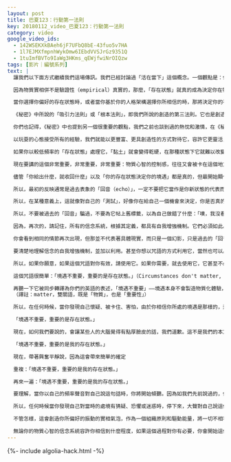 ```yaml
---
layout: post
title: 巴夏123：行動第一法則
key: 20180112_video_巴夏123：行動第一法則
category: video
google_video_ids:
  - 142WSEKXkBAeh6jF7UFbQ8bE-43fuo5v7HA
  - 1l7EJMXfmpnhWykOmw6IEbdVVSJrGz9351Q
  - 1tuImfBVTo9IaWg3HKms_qEWjfwiNrOIQzw
tags: [影片｜編號系列]
text: |
  讓我們以下面方式繼續我們這場傳訊。我們已經討論過「活在當下」這個概念。一個觀點是：你選擇什麼樣的存在狀態（state of being），是至關重要的。「存在狀態」是最具決定性的。這就是為什麼在《秘密》一書中提到：「秘密中的秘密就是：選擇快樂」，沒有其它理由，只不過因為它是你偏好的存在狀態而已。

  因為物質實相併不是驗證性（empirical）真實的，那麼，「存在狀態」就真的成為決定你在物質實相中的體驗的唯一事物。因為體驗就是一切。物質實相就是一個體驗，是一個構想。真實的就只是「體驗」。但物質實相本身並不是真實的。

  當你選擇你偏好的存在狀態時，或者當你基於你的人格架構選擇你所相信的時，那將決定你的存在狀態。當然，這就決定了你如何經驗你自己，即你們稱之為的「物質實相」。這就是物質實相的全部：它是你以特定觀點、特定存在狀態來經驗你自己的意識，而使得在你之內產生那種體驗的效果，即你們稱之為客觀具體化的物質實相。因此，物質實相中的一切境遇都只是幻影。它們只是象徵，只是基於你所給出之頻率的反映。

  《秘密》中所說的「吸引力法則」或「根本法則」，即我們所說的創造的第三法則。它也是創造四項法則中的「行動第一法則」（first law of action）。因為，創造的第一法則「你存在」即是對存在狀態的描述，第二法則「一即萬有，萬有即一」，也是對存在狀態結構的本質性描述。但第三法則「你給出什麼，就收回什麼」是行動第一法則。它在《秘密》中以不同方式表述，稱之為「吸引力法則」或「宇宙根本法則」。因為它是「行動第一法則」，所以，實際上它是帶來經驗顯化的第一法則。創造第四法則「一切都在變化，除了前而三項法則」使那經驗成立並為之著色，那經驗容許你以不同的視角來經驗物質實相的創造。

  你們也記得，《秘密》中也提到另一個很重要的觀點，我們之前也談到過的熱忱和激情，在《秘密》中表達為「玩耍」（play）這個概念。對你們實相中所發生的一切，都以「玩耍」的心態對待，都要有真正的感恩之心，這樣，你就會以玩耍的方式經驗到每一樣事物。

  以玩耍的心態接受所有的經驗，我們就能以更豐富、更具創造性的方式對待它，容許它更靈活，更易變，更具延展性，更具可塑性。玩耍，玩耍吧！那種能量會使物質實相變得更像黏土。像「玩黏土」那樣「玩」物質實相吧。

  如果你以較低頻率的「存在狀態」處理它，「黏土」就會變得乾硬，在那種狀態下它就難以改變，但是一旦你開始以更多「玩耍」的心態面對生活，它就軟化了，就像黏土那樣具有可塑性，延展性，易變性。這時，就又到了創造第四法則，即「唯一不變的是變化」。所以這個意義上講，當你有更多玩耍的心態，你就變得更靈活易變，結果就是，你的物質實相會將這種易變性反映給你，它將更容易從一種反映轉化為另一種反映。

  現在要講的這個非常重要，非常重要，非常重要：物質心智的控制感，往往又會被卡在這個地方。也就是說，當我們談到「你放出什麼，就收回什麼」這個概念時，因為物質心智的觀察方式決定物質實相的樣子，它認為，當你相信你已經給出的，並沒有在境遇中看到一個好的反映回來給你時，你就會認為你失敗了。我再次提醒，在這個地方，你們會被卡在你們自己的悖論陷阱（paradoxicaltrap）裡面。

  儘管「你給出什麼，就收回什麼」以及「你的存在狀態決定你的境遇」都是真的，但最開始顯化出來的，尤其在你們的時空構架的世界裡，通常，最初的反映看上去與以往的情況是「相同的」。其實，這是給你一個機會，讓你通過以與之前不同的方式回應那個看似相同的境遇，來強化你的存在狀態。那也就是，你通過以不同的方式做出回應——即使境遇看起來與之前完全一樣——，來容許境遇把「你已經改變了」真正的反映給你，並證明「你真的已經改變了」。它就是這樣運作的。

  所以，最初的反映通常是過去表象的「回音（echo）」，一定不要把它當作是你新狀態的代表而去回應它。你一定要這樣回應：就好像你知道它只是一個「回音」，你現在正給出對舊境遇的新的回應方式，將會強化你偏好的存在狀態的振動，將真正容許境遇發生改變，從你所給出的新的振動——那即是對「你已經改變了」的絕對肯定——中取得所需信號。因為，假如你以和之前相同的方式來回應舊的「回音」，你就是沒有改變！

  所以，在某種意義上，這就像對自己的「測試」，好像你在給自己一個機會來決定，你是否真的想要境遇發生改變。（這個測試）是通過首先讓自己經常面對和以前相同的境遇，來看看你是否以不同的方式回應，明確承諾；你已經真正的、確確實實的改變了自己的存在狀態。一旦你已經做到這一點，並能對相同的境遇給出不同的回應方式，那麼你就能確定你是真的已經改變了，然後境遇就會將這種改變反映給你。

  所以，不要被過去的「回音」騙過，不要為它帖上舊標籤，以為自己做錯了什麼：「噢，我沒看到我想看到的，看起來一切照舊啊，同樣的人們還在我身邊出現，以相同的方式對待我，我一定是做錯什麼了吧，不然就是這對我不起作用。」或者，你發現你以相同的方式回應，所以如果是這樣，那麼你還沒有改變。這是自我增強機制（self-reinforcing mechanism），它來給你機會去決定，你是否真的想要改變那種境遇。

  因為，再次的，請記住，所有的信念系統，根據其定義，都具有自我增強機制。它們必須如此。假如你的信念系統不具有自我增強機制，令它們看上去是唯一可信的，那麼你就無法有一個真正獨立的信念系統經驗。如果某信念沒有自我增強機制，你就不能有一個獨立的物質經驗。由於它的自我增強機制，當你改變振動狀態時，這種自我增強機制最後才會褪去。

  你會看到相同的情節再次出現，但那並不代表著具體現實，而只是一個幻影，只是過去的「回音」，它給你一個真正做決定的機會：通過重新定義它、為它帖上新標籤，來證明你已經改變了，從而突破那種自我增強機制。這樣，容許改變真正反映到你的現實中來，這就是它運作的原理。

  要清楚地理解信念的自我增強機制，並加以利用。甚至你想以咒語的方式利用它，當然也可以。正如我們昨晚探討過的，所有這些都只是「意識許可」而已，如果你決定它們對你有效，如果你決定它們與你的頻率共振，那麼它們就能使你容許自己以那種方式為你帶來你想要的改變。咒語並沒有為你做事，它只是反映了你內在的信念系統。（那個信念系統）說：你容許這個方法為你帶來意識許可，容許你以自己想要的方式改變。

  所以，如果你願意，如果這個咒語對你有效，請使用它。如果你需要，就去使用它，它甚至不必表述為「境遇並不決定著存在狀態，存在狀態決定了境遇」，你可以使用這句話，不過，我們也建議用更簡潔有力的表述。

  這個咒語很簡單：「境遇不重要，重要的是存在狀態。」（Circumstances don't matter, only state of being matters.）

  再聽一下它被同步轉譯為你們的英語的表述，「境遇不重要」——境遇本身不會製造物質化體驗，「存在狀態才重要」——只有存在狀態使體驗物質化，使體驗成真。
  （譯註：matter，雙關語，既是「物質」，也是「重要性」）

  所以，在任何時候，當你發現自己懷疑、被卡住、害怕，由於你相信你所處的境遇是那樣的，這時，如果願意，使用這句咒語來提醒一下自己：「境遇不重要，重要的是存在狀態」。然後，選擇你偏好的存在狀態。然後，以那種存在狀態重新定義你的境遇，這樣就能消除過去的「回音」，容許代表了你新的存在狀態的反映顯化在境遇中。

  「境遇不重要，重要的是存在狀態。」

  現在，如何我們要說的，會讓某些人的大腦覺得有點厚臉皮的話，我們道歉。這不是我們的本意，我們的本意是要告訴你們一件很重要的事。通常，對於你們的物質心智來說，聽別人說是一回事，自己的聲音說出來又是另一回事，所以，跟我大聲重複這話說：

  「境遇不重要，重要的是我的存在狀態。」

  現在，帶著興奮平靜說，因為這會帶來簡單的確定

  重複：「境遇不重要，重要的是我的存在狀態。」

  再來一遍：「境遇不重要，重要的是我的存在狀態。」

  要理解，當你以自己的頻率聲音對自己說這句話時，你將開始傾聽。因為如我們先前說過的，你做出的這個聲明，實際上是你用自己的聲音，以你的物質心智能夠理解的語言，說出來自你的高我的訊息。這個咒語，如所有的咒語一樣，本質上完全是這類型工具，是以物質心智能夠理解的方式，為它翻譯來自高我的訊息。這就是為什麼如果你同意它們是對你有用的意識許可（permissionslip），它們就會有威力。

  所以，任何時候當你發現自己對當時的處境有猜疑、恐懼或迷惑時，停下來，大聲對自己說這個咒語，不管有多少人以為你瘋了。當然、當然、當然，如果你想你也可以在心裡悄悄說，但是如果你真的勇敢，如果創造你喜歡的實相對你真的很重要，那麼就做出承諾，大聲說出來。你不必大喊大叫，只是停下來說：「境遇並不重要，重要的是我的存在狀態。我更喜歡哪種存在狀態呢？」然後選擇它！選擇的同時，在這種狀態中行動。你會驚訝的發現，境遇消失得有多快。你會讓人們放下戒備，至少，他們可能說：「噢，這人瘋了。」然後就走了。於是你就用不著對付他了。

  不管怎樣，這會創造你所偏好的振動的實相氣泡，作為一個組織原則和驅動能量，將一切不相容的振動驅離這個泡泡，這是你能為自己做出的最強大、最核心的聲明之一——「境遇並不重要，重要的是我的存在狀態。我要選擇什麼存在狀態呢？」然後在這種狀態中行動。這就是它的全部含義。這就是重新定義、重新確定你自己，留在轉變前沿的全部含義。這就是所需的一切。

  無論你的物質心智的信念系統容許你相信到什麼程度，如果這個過程對你有必要，你會開始這個過程。但我向你保證，如果你能真正進入對這聲明的絕對確定；如果你能真正理解這是在用物質心智能懂的術語表達來自你的高我的真實訊息；並且，如果你能真正把注意力放在上面，而不僅僅是機械的重複，直到你的聲音變成了自己都聽不見的單調嘟噥；如果你能真正用自己的聲音說，真正去聽自己的聲音，注意到自己的聲音振動，那麼，你將聽到其中的真理，一旦你聽到其中的真理，你會感到身體完全的釋然：「噢～我不必這麼辛苦～境遇根本就不重要！重要的是我的存在狀態。噢～噢～，喜悅～這是什麼感受？這是什麼感受？我的天，怎麼從來沒有過？喜悅？～無拘束無條件的愛和狂喜？我喜歡這感覺，我要創造更多！」
---
```


{%- include algolia-hack.html -%}
